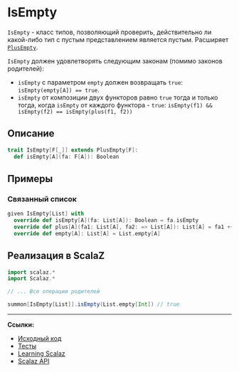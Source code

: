 # IsEmpty

`IsEmpty` - класс типов, позволяющий проверить, действительно ли какой-либо тип с пустым представлением является пустым.
Расширяет [`PlusEmpty`](plus-empty).

`IsEmpty` должен удовлетворять следующим законам (помимо законов родителей): 
- `isEmpty` с параметром `empty` должен возвращать `true`: `isEmpty(empty[A]) == true`.
- `isEmpty` от композиции двух функторов равно `true` тогда и только тогда, когда `isEmpty` от каждого функтора - `true`: 
  `isEmpty(f1) && isEmpty(f2) == isEmpty(plus(f1, f2))`

  
## Описание

```scala
trait IsEmpty[F[_]] extends PlusEmpty[F]:
  def isEmpty[A](fa: F[A]): Boolean
```

## Примеры

### Связанный список

```scala
given IsEmpty[List] with
  override def isEmpty[A](fa: List[A]): Boolean = fa.isEmpty
  override def plus[A](fa1: List[A], fa2: => List[A]): List[A] = fa1 ++ fa2
  override def empty[A]: List[A] = List.empty[A]
```


## Реализация в ScalaZ

```scala
import scalaz.*
import Scalaz.*

// ... Все операции родителей

summon[IsEmpty[List]].isEmpty(List.empty[Int]) // true
```


---

**Ссылки:**

- [Исходный код](https://gitflic.ru/project/artemkorsakov/scalabook/blob?file=examples%2Fsrc%2Fmain%2Fscala%2Ftypeclass%2Fmonad%2FIsEmpty.scala&plain=1)
- [Тесты](https://gitflic.ru/project/artemkorsakov/scalabook/blob?file=examples%2Fsrc%2Ftest%2Fscala%2Ftypeclass%2Fmonad%2FIsEmptySuite.scala)
- [Learning Scalaz](http://eed3si9n.com/learning-scalaz/MonadPlus.html)
- [Scalaz API](https://javadoc.io/doc/org.scalaz/scalaz-core_3/7.3.6/scalaz/IsEmpty.html)
